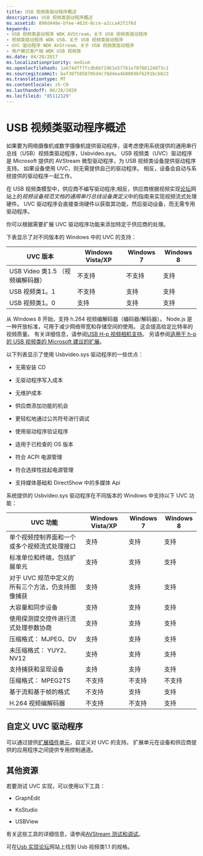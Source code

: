 ```yaml
---
title: USB 视频类驱动程序概述
description: USB 视频类驱动程序概述
ms.assetid: 890d448e-bfee-462d-8cce-a2cca42f2f6d
keywords:
- USB 视频类驱动程序 WDK AVStream，关于 USB 视频类驱动程序
- 视频类驱动程序 WDK USB，关于 USB 视频类驱动程序
- UVC 驱动程序 WDK AVStream，关于 USB 视频类驱动程序
- 用户模式客户端 WDK USB 视频类
ms.date: 04/20/2017
ms.localizationpriority: medium
ms.openlocfilehash: 1a674d7f7fcdb6bf1961e57761e70708124073c1
ms.sourcegitcommit: baf3075858705d4c78d4ea4b0869bf6291bcb823
ms.translationtype: MT
ms.contentlocale: zh-CN
ms.lasthandoff: 06/20/2020
ms.locfileid: "85112129"
---
```

# <a name="usb-video-class-driver-overview"></a>USB 视频类驱动程序概述

如果要为网络摄像机或数字摄像机提供驱动程序，请考虑使用系统提供的通用串行总线（USB）视频类驱动程序，Usbvideo.sys。 USB 视频类（UVC）驱动程序是 Microsoft 提供的 AVStream 微型驱动程序，为 USB 视频类设备提供驱动程序支持。 如果设备使用 UVC，则无需提供自己的驱动程序。 相反，设备会自动与系统提供的驱动程序一起工作。

在 USB 视频类模型中，供应商不编写驱动程序;相反，供应商根据视频实现[论坛](https://www.usb.org/documents)网站上的*视频设备规范文档的通用串行总线设备类定义*中的指南来实现视频流式处理硬件。 UVC 驱动程序会直接查询硬件以获取其功能，然后驱动设备，而无需专用驱动程序。

你可以根据需要扩展 UVC 驱动程序功能来添加特定于供应商的处理。

下表显示了对不同版本的 Windows 中的 UVC 的支持：

| UVC 版本 | Windows Vista/XP | Windows 7 | Windows 8 |
|--|--|--|--|
| USB Video 类1.5 （视频编解码器） | 不支持 | 不支持 | 支持 |
| USB 视频类1。1 | 不支持 | 支持 | 支持 |
| USB 视频类1。0 | 支持 | 支持 | 支持 |

从 Windows 8 开始，支持 h.264 视频编解码器（编码器/解码器）。 Node.js 是一种开放标准，可用于减少网络带宽和存储空间的使用。 这会提高给定比特率的视频质量。 有关详细信息，请参阅[USB H-p 视频相机支持](usb-h-264-video-cameras-support.md)。 另请参阅[适用于 h-p 的 USB 视频类的 Microsoft 建议的扩展](https://docs.microsoft.com/previous-versions/windows/hardware/download/dn550976(v=vs.85))。

以下列表显示了使用 Usbvideo.sys 驱动程序的一些优点：

- 无需安装 CD

- 无驱动程序写入成本

- 无维护成本

- 供应商添加功能的机会

- 更轻松地通过公共符号进行调试

- 使用驱动程序验证程序

- 适用于已检查的 OS 版本

- 符合 ACPI 电源管理

- 符合选择性挂起电源管理

- 支持媒体基础和 DirectShow 中的多媒体 Api

系统提供的 Usbvideo.sys 驱动程序在不同版本的 Windows 中支持以下 UVC 功能：

| UVC 功能 | Windows Vista/XP | Windows 7 | Windows 8 |
|--|--|--|--|
| 单个视频控制界面和一个或多个视频流式处理接口 | 支持 | 支持 | 支持 |
| 标准单位和终端，包括扩展单元 | 支持 | 支持 | 支持 |
| 对于 UVC 规范中定义的所有三个方法，仍支持图像捕获 | 支持 | 支持 | 支持 |
| 大容量和同步设备 | 支持 | 支持 | 支持 |
| 使用探测提交控件进行流式处理参数协商 | 支持 | 支持 | 支持 |
| 压缩格式： MJPEG、DV | 支持 | 支持 | 支持 |
| 未压缩格式： YUY2、NV12 | 支持 | 支持 | 支持 |
| 支持捕获和呈现设备 | 支持 | 支持 | 支持 |
| 压缩格式： MPEG2TS | 不支持 | 不支持 | 不支持 |
| 基于流和基于帧的格式 | 不支持 | 支持 | 支持 |
| H.264 视频编解码器 | 不支持 | 不支持 | 支持 |

## <a name="customizing-the-uvc-driver"></a>自定义 UVC 驱动程序

可以通过提供[扩展插件单元](introduction-to-usb-video-class-extension-units.md)，自定义对 UVC 的支持。 扩展单元在设备和供应商提供的应用程序之间提供专用控制通道。

## <a name="additional-resources"></a>其他资源

若要测试 UVC 实现，可以使用以下工具：

- GraphEdit

- KsStudio

- USBView

有关这些工具的详细信息，请参阅[AVStream 测试和调试](avstream-testing-and-debugging.md)。

可在[Usb 实现论坛](https://www.usb.org/documents)网站上找到 Usb 视频类1.1 的规格。
